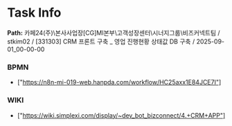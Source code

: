 # Task Info

**Path:** 카페24(주)\본사사업장\[CG]MI본부\고객성장센터\시너지그룹\비즈커넥트팀 / stkim02 / [331303] CRM 프론트 구축 _ 영업 진행현황 상태값 DB 구축 / 2025-09-01_00-00-00

### BPMN
- ["https://n8n-mi-019-web.hanpda.com/workflow/HC25axx1E84JCE7I"]

### WIKI
- ["https://wiki.simplexi.com/display/~dev_bot_bizconnect/4.+CRM+APP"]

